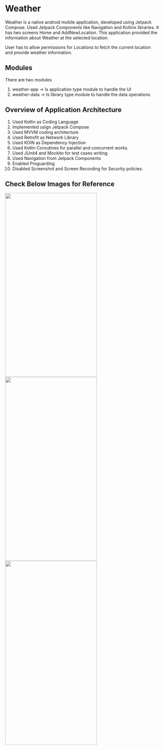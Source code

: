 # Weather

Weather is a native android mobile application, developed using Jetpack Compose. 
Used Jetpack Components like Navigation and Kotlinx libraries. 
It has two screens Home and AddNewLocation. This application provided the information about Weather at the selected location.

User has to allow permissions for Locations to fetch the current location and provide weather information. 

## Modules
There are two modules
1. weather-app -> Is application type module to handle the UI
2. weather-data -> Is library type module to handle the data operations

## Overview of Application Architecture 

1. Used Kotlin as Coding Language
2. Implemented usign Jetpack Compose
3. Used MVVM coding architecture
4. Used Retrofit as Network Library
5. Used KOIN as Dependency Injection
6. Used Kotlin Coroutines for parallel and concurrent works.
7. Used JUnit4 and Mockito for test cases writing
8. Used Navigation from Jetpack Components
9. Enabled Proguarding
10. Disabled Screenshot and Screen Recording for Security policies.

## Check Below Images for Reference

<img src="https://github.com/AnjuChowdary/Weather/assets/17594612/009a365c-b40b-4481-924b-0a4d9239a7ad" width="300" height="600">
<img src="https://github.com/AnjuChowdary/Weather/assets/17594612/31660546-40b6-4717-8baf-f0490b866f18" width="300" height="600">
<img src="https://github.com/AnjuChowdary/Weather/assets/17594612/e30f1d34-6d78-4b01-8c49-90cefe6bc764" width="300" height="600">
